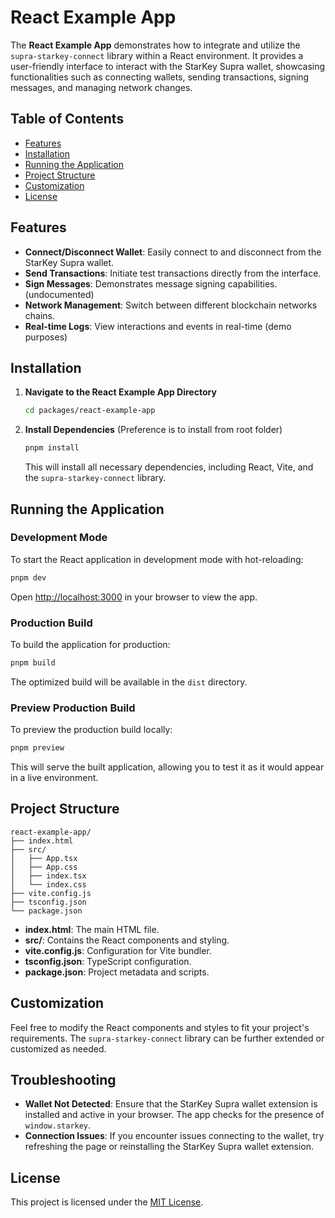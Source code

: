 # React Example App

The **React Example App** demonstrates how to integrate and utilize the `supra-starkey-connect` library within a React environment. It provides a user-friendly interface to interact with the StarKey Supra wallet, showcasing functionalities such as connecting wallets, sending transactions, signing messages, and managing network changes.

## Table of Contents

- [Features](#features)
- [Installation](#installation)
- [Running the Application](#running-the-application)
- [Project Structure](#project-structure)
- [Customization](#customization)
- [License](#license)

## Features

- **Connect/Disconnect Wallet**: Easily connect to and disconnect from the StarKey Supra wallet.
- **Send Transactions**: Initiate test transactions directly from the interface.
- **Sign Messages**: Demonstrates message signing capabilities. (undocumented)
- **Network Management**: Switch between different blockchain networks chains.
- **Real-time Logs**: View interactions and events in real-time (demo purposes)

## Installation

1. **Navigate to the React Example App Directory**

   ```bash
   cd packages/react-example-app
   ```

2. **Install Dependencies** (Preference is to install from root folder)

   ```bash
   pnpm install
   ```

   This will install all necessary dependencies, including React, Vite, and the `supra-starkey-connect` library.

## Running the Application

### Development Mode

To start the React application in development mode with hot-reloading:

```bash
pnpm dev
```

Open [http://localhost:3000](http://localhost:3000) in your browser to view the app.

### Production Build

To build the application for production:

```bash
pnpm build
```

The optimized build will be available in the `dist` directory.

### Preview Production Build

To preview the production build locally:

```bash
pnpm preview
```

This will serve the built application, allowing you to test it as it would appear in a live environment.

## Project Structure

```
react-example-app/
├── index.html
├── src/
│   ├── App.tsx
│   ├── App.css
│   ├── index.tsx
│   └── index.css
├── vite.config.js
├── tsconfig.json
└── package.json
```

- **index.html**: The main HTML file.
- **src/**: Contains the React components and styling.
- **vite.config.js**: Configuration for Vite bundler.
- **tsconfig.json**: TypeScript configuration.
- **package.json**: Project metadata and scripts.

## Customization

Feel free to modify the React components and styles to fit your project's requirements. The `supra-starkey-connect` library can be further extended or customized as needed.

## Troubleshooting

- **Wallet Not Detected**: Ensure that the StarKey Supra wallet extension is installed and active in your browser. The app checks for the presence of `window.starkey`.
- **Connection Issues**: If you encounter issues connecting to the wallet, try refreshing the page or reinstalling the StarKey Supra wallet extension.

## License

This project is licensed under the [MIT License](../../LICENSE).
